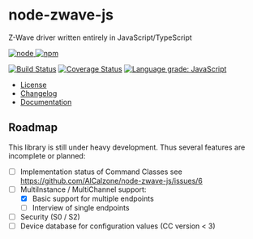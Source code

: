 # node-zwave-js

Z-Wave driver written entirely in JavaScript/TypeScript

[![node](https://img.shields.io/node/v/zwave-js.svg) ![npm](https://img.shields.io/npm/v/zwave-js.svg)](https://www.npmjs.com/package/zwave-js)

[![Build Status](https://img.shields.io/circleci/project/github/AlCalzone/node-zwave-js.svg)](https://circleci.com/gh/AlCalzone/node-zwave-js)
[![Coverage Status](https://img.shields.io/coveralls/github/AlCalzone/node-zwave-js.svg)](https://coveralls.io/github/AlCalzone/node-zwave-js)
[![Language grade: JavaScript](https://img.shields.io/lgtm/grade/javascript/g/AlCalzone/node-zwave-js.svg?logo=lgtm&logoWidth=18)](https://lgtm.com/projects/g/AlCalzone/node-zwave-js/context:javascript)

-   [License](LICENSE)
-   [Changelog](CHANGELOG.md)
-   [Documentation](https://github.com/AlCalzone/node-zwave-js/wiki)

## Roadmap

This library is still under heavy development. Thus several features are incomplete or planned:

-   [ ] Implementation status of Command Classes see https://github.com/AlCalzone/node-zwave-js/issues/6
-   [ ] MultiInstance / MultiChannel support:
    -   [x] Basic support for multiple endpoints
    -   [ ] Interview of single endpoints
-   [ ] Security (S0 / S2)
-   [ ] Device database for configuration values (CC version \< 3)

<!--
TODO: Move all this to the documentation
## Development

This project requires a lot of boilerplate code. To help creating it, we use the project snippets extension for VSCode.

When making changes or adding tests, make sure they run with `npm t`.

### Implementing a Command Class

1. Create a file in `src/lib/commandclass/` named `<cc-name>CC.ts`
1. Generate the basic structure of the Command Class with the `zwcc` snippet.
1. For each command the Command Class implements, use the `zwcccmd` snippet to generate and implement the command structure.

    - The command should be named `<cc-name>CC<command-name>`, where `<command-name>` is the name of the command as defined in the `<cc-name>Commands` enumeration.
    - The `<cc-name>CC<command-name>Options` interface and the `serialize()` override are only necessary if the command is meant to be sent. Use `CCCommandOptions` if the command accepts no extra parameters.
    - For commands that are only meant to be received (i.e. `XYZReport`), you should use the `zwccreport` snippet instead.

1. Add tests in `<cc-name>CC.test.ts`

You can check which command classes are missing in https://github.com/AlCalzone/node-zwave-js/issues/6.

### Implementing a message class

1. Create a file in `src/lib/driver/` or `src/lib/controller` (depending on where it belongs) named `<function-id>Messages.ts`
1. Generate the basic structure of the message class with the `zwmsg` snippet. Depending on the message, a `Request` and/or a `Response` may be necessary
1. Implement the possible constructor signatures
1. Implement `serialize` for all commands we can send
1. Implement `deserialize` for all commands we can decode
1. Add tests in `<function-id>Messages.test.ts`
    - The `zwmsgtest` snippet contains the basic test structure, which must be provided at least
    - Add additional tests as necessary

### Test run

0. Enable sourceMaps in `tsconfig.json` if required
1. Build the project with `npm run build` or uncomment the build step in `.vscode/launch.json`
1. Edit `test/run.js` as necessary
1. Press <kbd>F5</kbd>
-->
